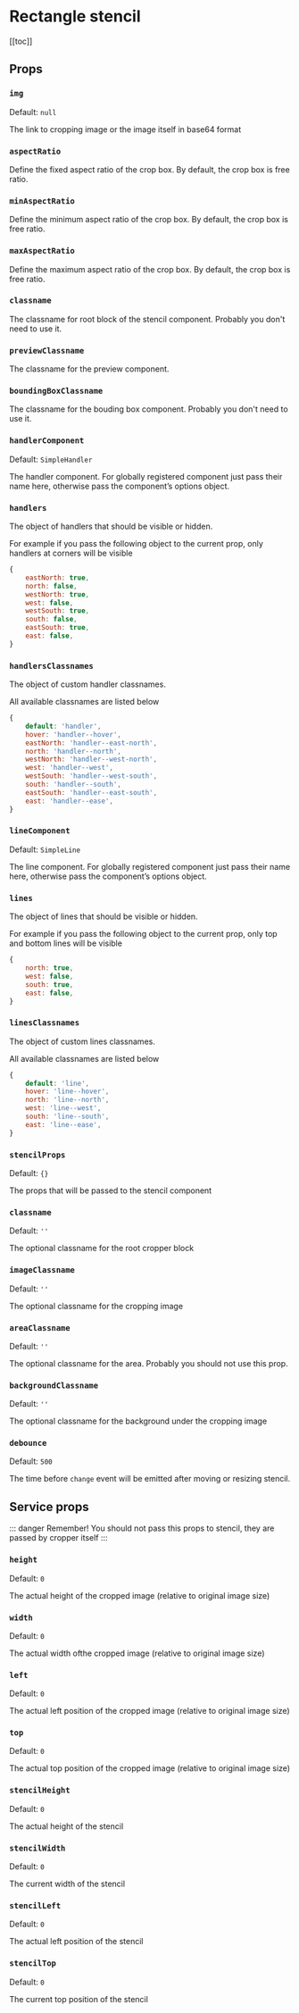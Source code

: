 # Rectangle stencil

[[toc]]

## Props

### `img`
Default: `null`

The link to cropping image or the image itself in base64 format

### `aspectRatio`

Define the fixed aspect ratio of the crop box. By default, the crop box is free ratio.

### `minAspectRatio`

Define the minimum aspect ratio of the crop box. By default, the crop box is free ratio.

### `maxAspectRatio`

Define the maximum aspect ratio of the crop box. By default, the crop box is free ratio.

### `classname`

The classname for root block of the stencil component. Probably you don't need to use it.

### `previewClassname`

The classname for the preview component.

### `boundingBoxClassname`

The classname for the bouding box component.  Probably you don't need to use it.

### `handlerComponent`
Default: `SimpleHandler`

The handler component. For globally registered component just pass their name here, otherwise pass the component’s options object.

### `handlers`

The object of handlers that should be visible or hidden.

For example if you pass the following object to the current prop, only handlers at  corners will be visible
```js
{
	eastNorth: true,
	north: false,
	westNorth: true,
	west: false,
	westSouth: true,
	south: false,
	eastSouth: true,
	east: false,
}
```

### `handlersClassnames`

The object of custom handler classnames.

All available classnames are listed below
```js
{
	default: 'handler',
	hover: 'handler--hover',
	eastNorth: 'handler--east-north',
	north: 'handler--north',
	westNorth: 'handler--west-north',
	west: 'handler--west',
	westSouth: 'handler--west-south',
	south: 'handler--south',
	eastSouth: 'handler--east-south',
	east: 'handler--ease',
}
```


### `lineComponent`
Default: `SimpleLine`

The line component. For globally registered component just pass their name here, otherwise pass the component’s options object.

### `lines`

The object of lines that should be visible or hidden.

For example if you pass the following object to the current prop, only top and bottom lines will be visible
```js
{
	north: true,
	west: false,
	south: true,
	east: false,
}
```

### `linesClassnames`

The object of custom lines classnames.

All available classnames are listed below
```js
{
	default: 'line',
	hover: 'line--hover',
	north: 'line--north',
	west: 'line--west',
	south: 'line--south',
	east: 'line--ease',
}
```



### `stencilProps`
Default: `{}`

The props that will be passed to the stencil component


### `classname`
Default: `''`

The optional classname for the root cropper block



### `imageClassname`
Default: `''`

The optional classname for the cropping image


### `areaClassname`
Default: `''`

The optional classname for the area. Probably you should not use this prop.


### `backgroundClassname`
Default: `''`

The optional classname for the background under the cropping image

### `debounce`
Default: `500`

The time before `change` event will be emitted after moving or resizing stencil.


## Service props

::: danger Remember!
You should not pass this props to stencil, they are passed by cropper itself
:::

### `height`
Default: `0`

The actual height of the cropped image (relative to original image size)


### `width`
Default: `0`

The actual width ofthe cropped image (relative to original image size)


### `left`
Default: `0`

The actual left position of the cropped image (relative to original image size)


### `top`
Default: `0`

The actual top position of the cropped image (relative to original image size)


### `stencilHeight`
Default: `0`

The actual height of the stencil


### `stencilWidth`
Default: `0`

The current width of the stencil


### `stencilLeft`
Default: `0`

The actual left position of the stencil


### `stencilTop`
Default: `0`

The current top position of the stencil




